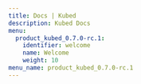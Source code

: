 ```yaml
---
title: Docs | Kubed
description: Kubed Docs
menu:
  product_kubed_0.7.0-rc.1:
    identifier: welcome
    name: Welcome
    weight: 10
menu_name: product_kubed_0.7.0-rc.1
---
```

